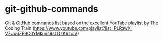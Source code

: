 # git-github-commands
Git &amp; [GitHub commands list](gitgithubcommands.md) based on the excellent YouTube playlist by The Coding Train (https://www.youtube.com/playlist?list=PLRqwX-V7Uu6ZF9C0YMKuns9sLDzK6zoiV)
